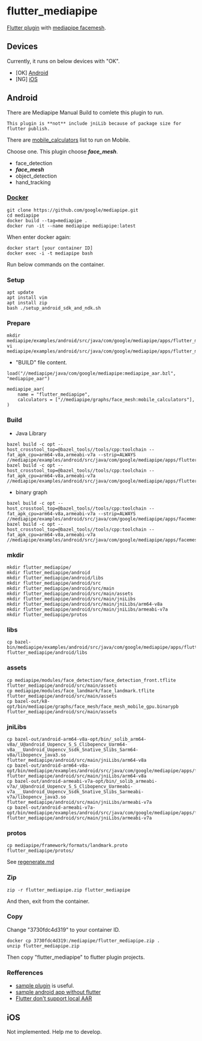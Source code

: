 # flutter_mediapipe

[Flutter plugin](https://codelabs.developers.google.com/codelabs/write-flutter-plugin/#0) with [mediapipe facemesh](https://google.github.io/mediapipe/solutions/face_mesh). 

## Devices
Currently, it runs on below devices with "OK".
- [OK] [Android](##Android)
- [NG] [iOS](##iOS)

## Android

There are Mediapipe Manual Build to comlete this plugin to run. 
```
This plugin is **not** include jniLib because of package size for flutter publish.
```

There are [mobile_calculators](https://github.com/google/mediapipe/search?q=mobile_calculators) list to run on Mobile.

Choose one. This plugin choose _**face_mesh**_.
- face_detection
- _**face_mesh**_ 
- object_detection
- hand_tracking

### [Docker](https://google.github.io/mediapipe/getting_started/install.html#installing-using-docker)

```
git clone https://github.com/google/mediapipe.git
cd mediapipe
docker build --tag=mediapipe .
docker run -it --name mediapipe mediapipe:latest
```

When enter docker again:

```
docker start [your container ID] 
docker exec -i -t mediapipe bash
```

Run below commands on the container.

### Setup
```
apt update
apt install vim
apt install zip
bash ./setup_android_sdk_and_ndk.sh
```

### Prepare
```
mkdir mediapipe/examples/android/src/java/com/google/mediapipe/apps/flutter_mediapipe
vi mediapipe/examples/android/src/java/com/google/mediapipe/apps/flutter_mediapipe/BUILD 
```
- "BUILD" file content.
```
load("//mediapipe/java/com/google/mediapipe:mediapipe_aar.bzl", "mediapipe_aar")

mediapipe_aar(
    name = "flutter_mediapipe",
    calculators = ["//mediapipe/graphs/face_mesh:mobile_calculators"],
)
```

### Build
- Java Library
```
bazel build -c opt --host_crosstool_top=@bazel_tools//tools/cpp:toolchain --fat_apk_cpu=arm64-v8a,armeabi-v7a --strip=ALWAYS //mediapipe/examples/android/src/java/com/google/mediapipe/apps/flutter_mediapipe:BUILD
bazel build -c opt --host_crosstool_top=@bazel_tools//tools/cpp:toolchain --fat_apk_cpu=arm64-v8a,armeabi-v7a //mediapipe/examples/android/src/java/com/google/mediapipe/apps/flutter_mediapipe:flutter_mediapipe
```
- binary graph
```
bazel build -c opt --host_crosstool_top=@bazel_tools//tools/cpp:toolchain --fat_apk_cpu=arm64-v8a,armeabi-v7a --strip=ALWAYS //mediapipe/examples/android/src/java/com/google/mediapipe/apps/facemeshgpu:BUILD
bazel build -c opt --host_crosstool_top=@bazel_tools//tools/cpp:toolchain --fat_apk_cpu=arm64-v8a,armeabi-v7a //mediapipe/examples/android/src/java/com/google/mediapipe/apps/facemeshgpu:facemeshgpu
```

### mkdir
```
mkdir flutter_mediapipe/
mkdir flutter_mediapipe/android
mkdir flutter_mediapipe/android/libs
mkdir flutter_mediapipe/android/src
mkdir flutter_mediapipe/android/src/main
mkdir flutter_mediapipe/android/src/main/assets
mkdir flutter_mediapipe/android/src/main/jniLibs
mkdir flutter_mediapipe/android/src/main/jniLibs/arm64-v8a
mkdir flutter_mediapipe/android/src/main/jniLibs/armeabi-v7a
mkdir flutter_mediapipe/protos
```

### libs

```
cp bazel-bin/mediapipe/examples/android/src/java/com/google/mediapipe/apps/flutter_mediapipe/libflutter_mediapipe_android_lib.jar flutter_mediapipe/android/libs
```

### assets
```
cp mediapipe/modules/face_detection/face_detection_front.tflite flutter_mediapipe/android/src/main/assets
cp mediapipe/modules/face_landmark/face_landmark.tflite flutter_mediapipe/android/src/main/assets
cp bazel-out/k8-opt/bin/mediapipe/graphs/face_mesh/face_mesh_mobile_gpu.binarypb flutter_mediapipe/android/src/main/assets

```

### jniLibs

```
cp bazel-out/android-arm64-v8a-opt/bin/_solib_arm64-v8a/_U@android_Uopencv_S_S_Clibopencv_Uarm64-v8a___Uandroid_Uopencv_Ssdk_Snative_Slibs_Sarm64-v8a/libopencv_java3.so flutter_mediapipe/android/src/main/jniLibs/arm64-v8a
cp bazel-out/android-arm64-v8a-opt/bin/mediapipe/examples/android/src/java/com/google/mediapipe/apps/flutter_mediapipe/libmediapipe_jni.so flutter_mediapipe/android/src/main/jniLibs/arm64-v8a
cp bazel-out/android-armeabi-v7a-opt/bin/_solib_armeabi-v7a/_U@android_Uopencv_S_S_Clibopencv_Uarmeabi-v7a___Uandroid_Uopencv_Ssdk_Snative_Slibs_Sarmeabi-v7a/libopencv_java3.so flutter_mediapipe/android/src/main/jniLibs/armeabi-v7a
cp bazel-out/android-armeabi-v7a-opt/bin/mediapipe/examples/android/src/java/com/google/mediapipe/apps/flutter_mediapipe/libmediapipe_jni.so flutter_mediapipe/android/src/main/jniLibs/armeabi-v7a

```
### protos

```
cp mediapipe/framework/formats/landmark.proto flutter_mediapipe/protos/
```
See [regenerate.md](../protos/regenerate.md)

### Zip


```
zip -r flutter_mediapipe.zip flutter_mediapipe
```

And then, exit from the container.

### Copy
Change "3730fdc4d319" to your container ID.

```
docker cp 3730fdc4d319:/mediapipe/flutter_mediapipe.zip .
unzip flutter_mediapipe.zip
```

Then copy "flutter_mediapipe" to flutter plugin projects.

### Refferences
- [sample plugin](https://github.com/zhouzaihang/flutter_hand_tracking_plugin) is useful.
- [sample android app without flutter](https://github.com/jiuqiant/mediapipe_multi_hands_tracking_aar_example) 
- [Flutter don't support local AAR](https://github.com/decodedhealth/flutter_zoom_plugin/issues/53)


## iOS
Not implemented. Help me to develop.

